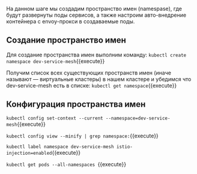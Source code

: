 На данном шаге мы создадим пространство имен (namespase), где будут развернуты поды сервисов, а также настроим авто-внедрение контейнера с envoy-прокси в создаваемые поды.

## Создание пространство имен

Для создание пространства имен выполним команду: `kubectl create namespace dev-service-mesh`{{execute}}

Получим список всех существующих пространств имен (иначе называют — виртуальные кластеры) в нашем кластере и убедимся что dev-service-mesh есть в списке: `kubectl get namespace`{{execute}}

## Конфигурация пространства имен

`kubectl config set-context --current --namespace=dev-service-mesh`{{execute}}

`kubectl config view --minify | grep namespace:`{{execute}}

`kubectl label namespace dev-service-mesh istio-injection=enabled`{{execute}}

`kubectl get pods --all-namespaces `{{execute}}